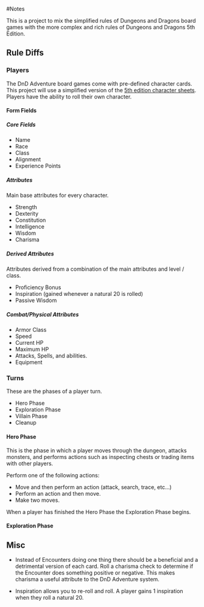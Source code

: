 #Notes

This is a project to mix the simplified rules of Dungeons and Dragons board games with the more complex and rich rules of Dungeons and Dragons 5th Edition.

## Rule Diffs

### Players

The DnD Adventure board games come with pre-defined character cards. This project will use a simplified version of the [5th edition character sheets](http://media.wizards.com/2014/downloads/dnd/5E_CHARACTERSHEETSV3.ZIP). Players have the ability to roll their own character.

#### Form Fields

##### Core Fields

- Name
- Race
- Class
- Alignment
- Experience Points

##### Attributes

Main base attributes for every character.

- Strength
- Dexterity
- Constitution
- Intelligence
- Wisdom
- Charisma

##### Derived Attributes

Attributes derived from a combination of the main attributes and level / class.

- Proficiency Bonus
- Inspiration (gained whenever a natural 20 is rolled)
- Passive Wisdom

##### Combat/Physical Attributes

- Armor Class
- Speed
- Current HP
- Maximum HP
- Attacks, Spells, and abilities.
- Equipment

### Turns

These are the phases of a player turn.

- Hero Phase
- Exploration Phase
- Villain Phase
- Cleanup

#### Hero Phase

This is the phase in which a player moves through the dungeon, attacks monsters, and performs actions such as inspecting chests or trading items with other players.

Perform one of the following actions:

- Move and then perform an action (attack, search, trace, etc...)
- Perform an action and then move.
- Make two moves.

When a player has finished the Hero Phase the Exploration Phase begins.

#### Exploration Phase



## Misc

- Instead of Encounters doing one thing there should be a beneficial and a detrimental version of each card. Roll a charisma check to determine if the Encounter does something positive or negative. This makes charisma a useful attribute to the DnD Adventure system.

- Inspiration allows you to re-roll and roll. A player gains 1 inspiration when they roll a natural 20.